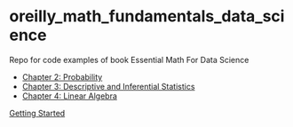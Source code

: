 # oreilly_math_fundamentals_data_science
Repo for code examples of book Essential Math For Data Science

* [Chapter 2: Probability](./probability/README.md)
* [Chapter 3: Descriptive and Inferential Statistics](./statistics_hypothesis_testing/README.md)
* [Chapter 4: Linear Algebra](./linear_algebra/README.md)

[Getting Started](./probability/README.md)